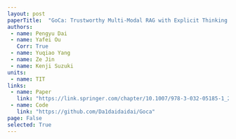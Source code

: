 ```yaml
---
layout: post
paperTitle:  "GoCa: Trustworthy Multi-Modal RAG with Explicit Thinking Distillation for Reliable Decision-Making in Med-LVLMs"
authors:
 - name: Pengyu Dai
 - name: Yafei Ou
   Corr: True
 - name: Yuqiao Yang
 - name: Ze Jin
 - name: Kenji Suzuki
units:
 - name: TIT
links:
 - name: Paper
   link: "https://link.springer.com/chapter/10.1007/978-3-032-05185-1_25"
 - name: Code
   link: "https://github.com/Da1daidaidai/Goca"
page: False
selected: True
---
```


